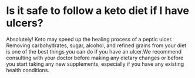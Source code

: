 # Is it safe to follow a keto diet if I have ulcers?

Absolutely! Keto may speed up the healing process of a peptic ulcer. Removing carbohydrates, sugar, alcohol, and refined grains from your diet is one of the best things you can do if you have an ulcer.We recommend consulting with your doctor before making any dietary changes or before you start taking any new supplements, especially if you have any existing health conditions.